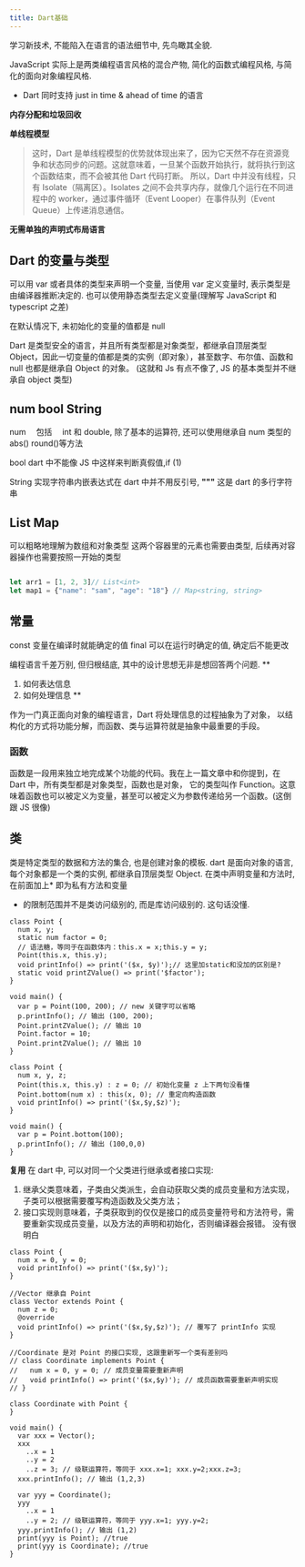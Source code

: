 ```yaml
---
title: Dart基础
---
```

学习新技术, 不能陷入在语言的语法细节中, 先鸟瞰其全貌.

JavaScript 实际上是两类编程语言风格的混合产物, 简化的函数式编程风格, 与简化的面向对象编程风格.

- Dart 同时支持 just in time & ahead of time 的语言

**内存分配和垃圾回收**

**单线程模型**

> 这时，Dart 是单线程模型的优势就体现出来了，因为它天然不存在资源竞争和状态同步的问题。这就意味着，一旦某个函数开始执行，就将执行到这个函数结束，而不会被其他 Dart 代码打断。
> 所以，Dart 中并没有线程，只有 Isolate（隔离区）。Isolates 之间不会共享内存，就像几个运行在不同进程中的 worker，通过事件循环（Event Looper）在事件队列（Event Queue）上传递消息通信。

**无需单独的声明式布局语言**

## Dart 的变量与类型

可以用 var 或者具体的类型来声明一个变量, 当使用 var 定义变量时, 表示类型是由编译器推断决定的.
也可以使用静态类型去定义变量(理解写 JavaScript 和 typescript 之差)

在默认情况下, 未初始化的变量的值都是 null

Dart 是类型安全的语言，并且所有类型都是对象类型，都继承自顶层类型 Object，因此一切变量的值都是类的实例（即对象），甚至数字、布尔值、函数和 null 也都是继承自 Object 的对象。
(这就和 Js 有点不像了, JS 的基本类型并不继承自 object 类型)

## **num bool String**

num 　包括　 int 和 double, 除了基本的运算符, 还可以使用继承自 num 类型的 abs() round()等方法

bool
dart 中不能像 JS 中这样来判断真假值,if (1)

String
实现字符串内嵌表达式在 dart 中并不用反引号, **"""** 这是 dart 的多行字符串

## **List Map**

可以粗略地理解为数组和对象类型
这两个容器里的元素也需要由类型, 后续再对容器操作也需要按照一开始的类型
```javascript

let arr1 = [1, 2, 3]// List<int>
let map1 = {"name": "sam", "age": "18"} // Map<string, string>
```

## 常量

const 变量在编译时就能确定的值
final 可以在运行时确定的值, 确定后不能更改

编程语言千差万别, 但归根结底, 其中的设计思想无非是想回答两个问题.
\*\*

1. 如何表达信息
2. 如何处理信息
   \*\*

作为一门真正面向对象的编程语言，Dart 将处理信息的过程抽象为了对象，
以结构化的方式将功能分解，而函数、类与运算符就是抽象中最重要的手段。

### 函数

函数是一段用来独立地完成某个功能的代码。我在上一篇文章中和你提到，在 Dart 中，所有类型都是对象类型，函数也是对象，
它的类型叫作 Function。这意味着函数也可以被定义为变量，甚至可以被定义为参数传递给另一个函数。(这倒跟 JS 很像)

## 类

类是特定类型的数据和方法的集合, 也是创建对象的模板.
dart 是面向对象的语言, 每个对象都是一个类的实例, 都继承自顶层类型 Object.
在类中声明变量和方法时, 在前面加上\* 即为私有方法和变量

- 的限制范围并不是类访问级别的, 而是库访问级别的. 这句话没懂.

```
class Point {
  num x, y;
  static num factor = 0;
  // 语法糖，等同于在函数体内：this.x = x;this.y = y;
  Point(this.x, this.y);
  void printInfo() => print('($x, $y)');// 这里加static和没加的区别是?
  static void printZValue() => print('$factor');
}

void main() {
  var p = Point(100, 200); // new 关键字可以省略
  p.printInfo(); // 输出 (100, 200);
  Point.printZValue(); // 输出 10
  Point.factor = 10;
  Point.printZValue(); // 输出 10
}
```

```
class Point {
  num x, y, z;
  Point(this.x, this.y) : z = 0; // 初始化变量 z 上下两句没看懂
  Point.bottom(num x) : this(x, 0); // 重定向构造函数
  void printInfo() => print('($x,$y,$z)');
}

void main() {
  var p = Point.bottom(100);
  p.printInfo(); // 输出 (100,0,0)
}

```

**复用**
在 dart 中, 可以对同一个父类进行继承或者接口实现:

1. 继承父类意味着，子类由父类派生，会自动获取父类的成员变量和方法实现，子类可以根据需要覆写构造函数及父类方法；
2. 接口实现则意味着，子类获取到的仅仅是接口的成员变量符号和方法符号，需要重新实现成员变量，以及方法的声明和初始化，否则编译器会报错。 没有很明白

```
class Point {
  num x = 0, y = 0;
  void printInfo() => print('($x,$y)');
}

//Vector 继承自 Point
class Vector extends Point {
  num z = 0;
  @override
  void printInfo() => print('($x,$y,$z)'); // 覆写了 printInfo 实现
}

//Coordinate 是对 Point 的接口实现, 这跟重新写一个类有差别吗
// class Coordinate implements Point {
//   num x = 0, y = 0; // 成员变量需要重新声明
//   void printInfo() => print('($x,$y)'); // 成员函数需要重新声明实现
// }

class Coordinate with Point {
}

void main() {
  var xxx = Vector();
  xxx
    ..x = 1
    ..y = 2
    ..z = 3; // 级联运算符，等同于 xxx.x=1; xxx.y=2;xxx.z=3;
  xxx.printInfo(); // 输出 (1,2,3)

  var yyy = Coordinate();
  yyy
    ..x = 1
    ..y = 2; // 级联运算符，等同于 yyy.x=1; yyy.y=2;
  yyy.printInfo(); // 输出 (1,2)
  print(yyy is Point); //true
  print(yyy is Coordinate); //true
}
```
